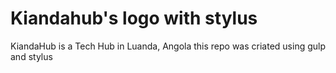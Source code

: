 # Kiandahub's logo with stylus

KiandaHub is a Tech Hub in Luanda, Angola this repo was criated using gulp and stylus